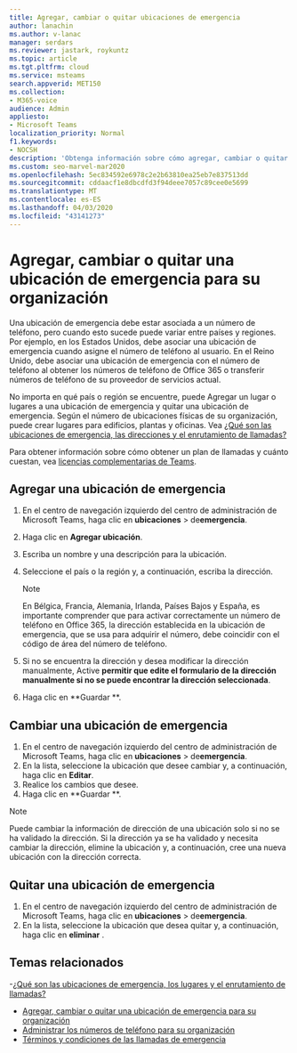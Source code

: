```yaml
---
title: Agregar, cambiar o quitar ubicaciones de emergencia
author: lanachin
ms.author: v-lanac
manager: serdars
ms.reviewer: jastark, roykuntz
ms.topic: article
ms.tgt.pltfrm: cloud
ms.service: msteams
search.appverid: MET150
ms.collection:
- M365-voice
audience: Admin
appliesto:
- Microsoft Teams
localization_priority: Normal
f1.keywords:
- NOCSH
description: 'Obtenga información sobre cómo agregar, cambiar o quitar una ubicación de emergencia para su organización en el centro de administración de Microsoft Teams. '
ms.custom: seo-marvel-mar2020
ms.openlocfilehash: 5ec834592e6978c2e2b63810ea25eb7e837513dd
ms.sourcegitcommit: cddaacf1e8dbcdfd3f94deee7057c89cee0e5699
ms.translationtype: MT
ms.contentlocale: es-ES
ms.lasthandoff: 04/03/2020
ms.locfileid: "43141273"
---
```

# <a name="add-change-or-remove-an-emergency-location-for-your-organization"></a>Agregar, cambiar o quitar una ubicación de emergencia para su organización

Una ubicación de emergencia debe estar asociada a un número de teléfono, pero cuando esto sucede puede variar entre países y regiones. Por ejemplo, en los Estados Unidos, debe asociar una ubicación de emergencia cuando asigne el número de teléfono al usuario. En el Reino Unido, debe asociar una ubicación de emergencia con el número de teléfono al obtener los números de teléfono de Office 365 o transferir números de teléfono de su proveedor de servicios actual.

No importa en qué país o región se encuentre, puede Agregar un lugar o lugares a una ubicación de emergencia y quitar una ubicación de emergencia. Según el número de ubicaciones físicas de su organización, puede crear lugares para edificios, plantas y oficinas. Vea [¿Qué son las ubicaciones de emergencia, las direcciones y el enrutamiento de llamadas?](/microsoftteams/what-are-emergency-locations-addresses-and-call-routing)
  
Para obtener información sobre cómo obtener un plan de llamadas y cuánto cuestan, vea [licencias complementarias de Teams](teams-add-on-licensing/microsoft-teams-add-on-licensing.md).
  
## <a name="add-an-emergency-location"></a>Agregar una ubicación de emergencia

1. En el centro de navegación izquierdo del centro de administración de Microsoft Teams, haga clic en **ubicaciones** > de**emergencia**.
2. Haga clic en **Agregar ubicación**.
3. Escriba un nombre y una descripción para la ubicación.
4. Seleccione el país o la región y, a continuación, escriba la dirección.

   > [!NOTE]
   > En Bélgica, Francia, Alemania, Irlanda, Países Bajos y España, es importante comprender que para activar correctamente un número de teléfono en Office 365, la dirección establecida en la ubicación de emergencia, que se usa para adquirir el número, debe coincidir con el código de área del número de teléfono.
5. Si no se encuentra la dirección y desea modificar la dirección manualmente, Active **permitir que edite el formulario de la dirección manualmente si no se puede encontrar la dirección seleccionada**.
6. Haga clic en **Guardar **.
    
## <a name="change-an-emergency-location"></a>Cambiar una ubicación de emergencia

1. En el centro de navegación izquierdo del centro de administración de Microsoft Teams, haga clic en **ubicaciones** > de**emergencia**.
2. En la lista, seleccione la ubicación que desee cambiar y, a continuación, haga clic en **Editar**.
3. Realice los cambios que desee.
4. Haga clic en **Guardar **.

> [!NOTE]
> Puede cambiar la información de dirección de una ubicación solo si no se ha validado la dirección. Si la dirección ya se ha validado y necesita cambiar la dirección, elimine la ubicación y, a continuación, cree una nueva ubicación con la dirección correcta.
    
## <a name="remove-an-emergency-location"></a>Quitar una ubicación de emergencia

1. En el centro de navegación izquierdo del centro de administración de Microsoft Teams, haga clic en **ubicaciones** > de**emergencia**.
2. En la lista, seleccione la ubicación que desea quitar y, a continuación, haga clic en **eliminar** .
    
## <a name="related-topics"></a>Temas relacionados

-[¿Qué son las ubicaciones de emergencia, los lugares y el enrutamiento de llamadas?](what-are-emergency-locations-addresses-and-call-routing.md)
- [Agregar, cambiar o quitar una ubicación de emergencia para su organización](add-change-remove-emergency-place-organization.md)
- [Administrar los números de teléfono para su organización](/microsoftteams/manage-phone-numbers-for-your-organization)
- [Términos y condiciones de las llamadas de emergencia](/microsoftteams/emergency-calling-terms-and-conditions)
